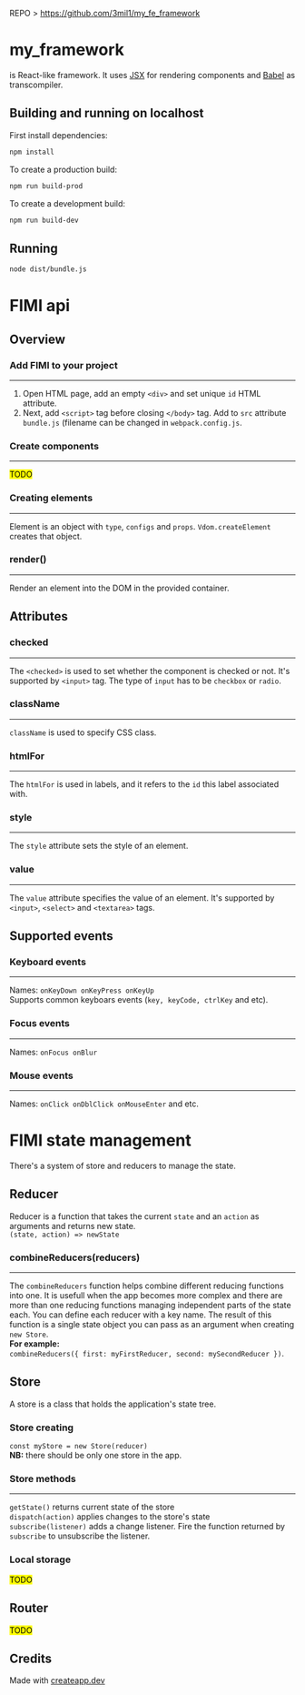 REPO >  https://github.com/3mil1/my_fe_framework

# my_framework

is React-like framework. It uses [JSX](https://en.wikipedia.org/wiki/JSX_(JavaScript))
for rendering components and [Babel](https://en.wikipedia.org/wiki/Babel_(transcompiler))
as transcompiler.

## Building and running on localhost

First install dependencies:

```sh
npm install
```

To create a production build:

```sh
npm run build-prod
```

To create a development build:

```sh
npm run build-dev
```

## Running

```sh
node dist/bundle.js
```

# FIMI api
## Overview
### Add FIMI to your project
***
1. Open HTML page, add an empty `<div>` and set unique `id` HTML attribute.
2. Next, add `<script>` tag before closing `</body>` tag. Add to `src` attribute `bundle.js` (filename can be changed in
   `webpack.config.js`.
### Create components 
***
<mark >TODO</mark >
### Creating elements
***
Element is an object with `type`, `configs` and `props`. `Vdom.createElement` creates that object.
### render()
***
Render an element into the DOM in the provided container.

## Attributes
### checked
***
The `<checked>` is used to set whether the component is checked or not. It's supported by `<input>` tag. The type of `input` has to be `checkbox` or `radio`.
### className
***
`className` is used to specify CSS class.
### htmlFor
***
The `htmlFor` is used in labels, and it refers to the `id` this label associated with.
### style
***
The `style` attribute sets the style of an element.
### value
***
The `value` attribute specifies the value of an element. It's supported by `<input>`, `<select>` and `<textarea>` tags.
## Supported events
### Keyboard events
***
Names: `onKeyDown onKeyPress onKeyUp` <br/>
Supports common keyboars events (`key, keyCode, ctrlKey` and etc).
### Focus events
***
Names: `onFocus onBlur`
### Mouse events
***
Names: `onClick onDblClick onMouseEnter` and etc.

# FIMI state management
There's a system of store and reducers to manage the state.
## Reducer
Reducer is a function that takes the current `state` and an `action` as arguments and returns new state. <br/>
`(state, action) => newState`
### combineReducers(reducers)
***
The `combineReducers` function helps combine different reducing functions into one. It is usefull when the app becomes
more complex and there are more than one reducing functions managing independent parts of the state each. You can define
each reducer with a key name. The result of this function is a single state object you can pass as an argument when
creating `new Store`. <br/>
**For example:** <br/>
`combineReducers({ first: myFirstReducer, second: mySecondReducer })`.
## Store
A store is a class that holds the application's state tree. 
### Store creating
`const myStore = new Store(reducer)` <br/>
**NB:** there should be only  one store in the app.
### Store methods
***
`getState()` returns current state of the store<br/>
`dispatch(action)` applies changes to the store's state<br/>
`subscribe(listener)` adds a change listener. Fire the function returned by `subscribe` to unsubscribe the listener.

### Local storage
<mark>TODO</mark>

## Router
<mark>TODO</mark>


## Credits

Made with [createapp.dev](https://createapp.dev/)
